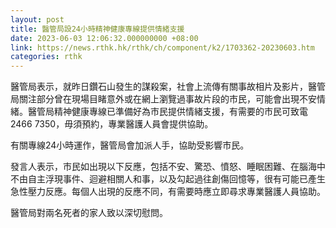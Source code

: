 ```yaml
---
layout: post
title: 醫管局設24小時精神健康專線提供情緒支援
date: 2023-06-03 12:06:32.000000000 +08:00
link: https://news.rthk.hk/rthk/ch/component/k2/1703362-20230603.htm
categories: rthk
---
```


醫管局表示，就昨日鑽石山發生的謀殺案，社會上流傳有關事故相片及影片，醫管局關注部分曾在現場目睹意外或在網上瀏覽過事故片段的市民，可能會出現不安情緒。醫管局精神健康專線已準備好為市民提供情緒支援，有需要的市民可致電2466 7350，毋須預約，專業醫護人員會提供協助。

有關專線24小時運作，醫管局會加派人手，協助受影響市民。
 
發言人表示，市民如出現以下反應，包括不安、驚恐、憤怒、睡眠困難、在腦海中不由自主浮現事件、迴避相關人和事，以及勾起過往創傷回憶等，很有可能已產生急性壓力反應。每個人出現的反應不同，有需要時應立即尋求專業醫護人員協助。
 
醫管局對兩名死者的家人致以深切慰問。
